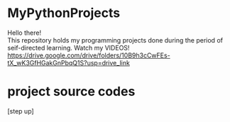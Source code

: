# MyPythonProjects
Hello there!\
This repository holds my programming projects done during the period of seif-directed learning. Watch my VIDEOS!
https://drive.google.com/drive/folders/10B9h3cCwFEs-tX_wK3GfHGakGnPbqQ1S?usp=drive_link
# project source codes
[step up]
